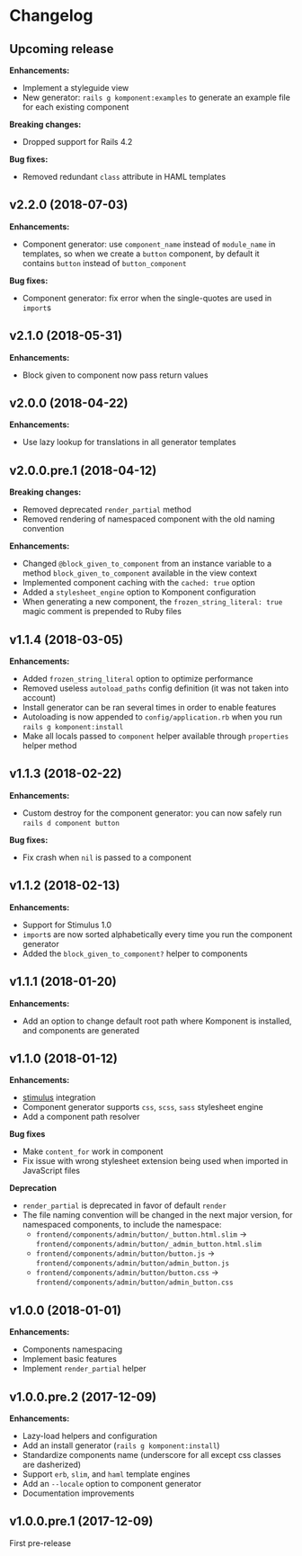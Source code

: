 # Changelog

## Upcoming release

**Enhancements:**

- Implement a styleguide view
- New generator: `rails g komponent:examples` to generate
  an example file for each existing component

**Breaking changes:**
- Dropped support for Rails 4.2

**Bug fixes:**
- Removed redundant `class` attribute in HAML templates

## v2.2.0 (2018-07-03)

**Enhancements:**
- Component generator: use `component_name` instead of `module_name` in templates,
  so when we create a `button` component, by default it contains `button` instead
  of `button_component`

**Bug fixes:**
- Component generator: fix error when the single-quotes are used in `import`s

## v2.1.0 (2018-05-31)

**Enhancements:**
- Block given to component now pass return values

## v2.0.0 (2018-04-22)

**Enhancements:**
- Use lazy lookup for translations in all generator templates

## v2.0.0.pre.1 (2018-04-12)

**Breaking changes:**
- Removed deprecated `render_partial` method
- Removed rendering of namespaced component with the old naming convention

**Enhancements:**
- Changed `@block_given_to_component` from an instance variable to a method `block_given_to_component` available in the view context
- Implemented component caching with the `cached: true` option
- Added a `stylesheet_engine` option to Komponent configuration
- When generating a new component, the `frozen_string_literal: true` magic comment is prepended to Ruby files

## v1.1.4 (2018-03-05)

**Enhancements:**
- Added `frozen_string_literal` option to optimize performance
- Removed useless `autoload_paths` config definition (it was not taken into account)
- Install generator can be ran several times in order to enable features
- Autoloading is now appended to `config/application.rb` when you run `rails g komponent:install`
- Make all locals passed to `component` helper available through `properties` helper method

## v1.1.3 (2018-02-22)

**Enhancements:**
- Custom destroy for the component generator: you can now safely run `rails d component button`

**Bug fixes:**
- Fix crash when `nil` is passed to a component

## v1.1.2 (2018-02-13)

**Enhancements:**
- Support for Stimulus 1.0
- `import`s are now sorted alphabetically every time you run the component generator
- Added the `block_given_to_component?` helper to components

## v1.1.1 (2018-01-20)

**Enhancements:**
- Add an option to change default root path where Komponent is installed, and components are generated

## v1.1.0 (2018-01-12)

**Enhancements:**
- [stimulus](https://github.com/stimulusjs/stimulus) integration
- Component generator supports `css`, `scss`, `sass` stylesheet engine
- Add a component path resolver

**Bug fixes**
- Make `content_for` work in component
- Fix issue with wrong stylesheet extension being used when
imported in JavaScript files

**Deprecation**
- `render_partial` is deprecated in favor of default `render`
- The file naming convention will be changed in the next major version, for namespaced components, to include the namespace:
  - `frontend/components/admin/button/_button.html.slim` -> `frontend/components/admin/button/_admin_button.html.slim`
  - `frontend/components/admin/button/button.js` -> `frontend/components/admin/button/admin_button.js`
  - `frontend/components/admin/button/button.css` -> `frontend/components/admin/button/admin_button.css`

## v1.0.0 (2018-01-01)

**Enhancements:**
- Components namespacing
- Implement basic features
- Implement `render_partial` helper

## v1.0.0.pre.2 (2017-12-09)

**Enhancements:**
- Lazy-load helpers and configuration
- Add an install generator (`rails g komponent:install`)
- Standardize components name (underscore for all except css classes are dasherized)
- Support `erb`, `slim`, and `haml` template engines
- Add an `--locale` option to component generator
- Documentation improvements

## v1.0.0.pre.1 (2017-12-09)

First pre-release
